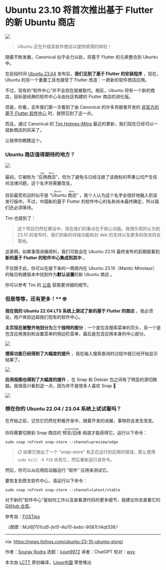 [#]: subject: "Ubuntu 23.10 to Debut a New 'Ubuntu Store' Based on Flutter"
[#]: via: "https://news.itsfoss.com/ubuntu-23-10-ubuntu-store/"
[#]: author: "Sourav Rudra https://news.itsfoss.com/author/sourav/"
[#]: collector: "lujun9972"
[#]: translator: "ChatGPT"
[#]: reviewer: "wxy"
[#]: publisher: "wxy"
[#]: url: "https://linux.cn/article-16107-1.html"

Ubuntu 23.10 将首次推出基于 Flutter 的新 Ubuntu 商店
======

![][0]

> Ubuntu 正在升级其软件商店以提供顺滑的体验！

随着不断发展，Canonical 似乎全力以赴，将基于 Flutter 的元素整合到 Ubuntu 中。

在前段时间 [Ubuntu 23.04][1] 发布后，**我们见到了基于 Flutter 的安装程序** ，现在，Ubuntu 的另一个重要工具也接受了 Flutter 改造：一款新的软件商店应用。

不过，现有的“软件中心”并不会现在就被取代。相反，Ubuntu 将有一个新的商店，目标是经典的软件中心与由社区构建的 Flutter 商店的进化版。

但是，你看，去年我们第一次看到了由 Canonical 的许多贡献者开发的 [非官方的基于 Flutter 软件中心][2] 时，就预见到了这一点。

而且，通过 Canonical 的 [Tim Holmes-Mitra][3] 最近的更新，我们现在已经可以一窥新商店的风采了。

让我带你瞧瞧这个。

### Ubuntu 商店值得期待的地方？

![][4]

最初，它被称为 “<ruby>应用商店<rt>App Store</rt></ruby>”，但为了避免与已经注册了该商标的苹果公司产生任何法律问题，这个名字将需要改变。

目前最受欢迎的似乎是 “<ruby>Ubuntu 商店<rt>Ubuntu Store</rt></ruby>” ，我个人认为这个名字会很好地融入到该发行版中。不过，中国新的基于 Flutter 的软件中心的名称尚未最终确定，所以我们还必须等待。

Tim 也提到了：

> 这个项目仍然在建设中，现在我们的重点在于核心功能。我很乐观的认为到 23.10 的发布时，我们的新的评级功能和对 deb 的支持以及更多的改进将会落地。

这表明，如果事情进展顺利，我们可能会在 Ubuntu 23.10 最终发布的前期就看到 **新的基于 Flutter 的软件中心集成到其中** 。

不仅限于此，你可以在接下来的一两周内在 Ubuntu 23.10（Mantic Minotaur）的每日构建版本中找到作为**默认设置**的新 Ubuntu 商店 。

你可以参考 Tim 的 [公告][5] 获取更详细的细节。

### 但是等等，还有更多！** 🤓

**我在我的 Ubuntu 22.04 LTS 系统上测试了新的基于 Flutter 的商店** ，我必须说，用户体验远超我们现有的软件中心。

**主页现在被整齐地划分为三个独特的部分**：一个是包含搜索菜单的页头，另一个是包含应用类别和设置菜单的侧边栏菜单，最后是包含应用本身的中心部分。

![][6]

**搜索功能已经得到了大幅度的提升** ，我在输入搜索查询的过程中就已经开始显示结果了。

![][7]

**应用视图也得到了大幅度的提升** ，在 Snap 和 Debian 包之间有了明显的源切换器。我很高兴看到这一点，因为并不是很多人喜欢 Snap 🤭

![][8]

### 想在你的 Ubuntu 22.04 / 23.04 系统上试试看吗？

在开始之前，记住它仍然在积极开发中，随着开发的进展，事物将会发生改变。

你将需要切换到 Snap 商店的 <ruby>预览/边缘<rt>preview/edge</rt></ruby> 频道才能获得它。运行以下命令：

```
sudo snap refresh snap-store --channel=preview/edge
```

> 📋 如果它抛出了一个 “snap-store” 有正在运行的应用的错误，那么使用 `sudo kill -9 PID` 杀死它，然后重新运行该命令。

然后，你可以从应用启动器运行 “软件” 应用来测试它。

要恢复到原生软件中心，请运行以下命令：

```
sudo snap refresh snap-store --channel=latest/stable
```

对于新的“软件中心”是如何工作以及查看源代码的更多细节，我建议你去查看它的 [GitHub 仓库][9]。

参考自：[FOSTips][10]

*（题图：MJ/6f701cd5-fe15-4a70-bebc-9087c14af338）*

--------------------------------------------------------------------------------

via: https://news.itsfoss.com/ubuntu-23-10-ubuntu-store/

作者：[Sourav Rudra][a]
选题：[lujun9972][b]
译者：ChatGPT
校对：[wxy](https://github.com/wxy)

本文由 [LCTT](https://github.com/LCTT/TranslateProject) 原创编译，[Linux中国](https://linux.cn/) 荣誉推出

[a]: https://news.itsfoss.com/author/sourav/
[b]: https://github.com/lujun9972
[1]: https://news.itsfoss.com/ubuntu-23-04-release/
[2]: https://news.itsfoss.com/unofficial-flutter-ubuntu-software/
[3]: https://github.com/tim-hm?ref=news.itsfoss.com
[4]: https://news.itsfoss.com/content/images/2023/08/1.jpg
[5]: https://discourse.ubuntu.com/t/an-update-on-app-store-ubuntu-store/37770?ref=news.itsfoss.com
[6]: https://news.itsfoss.com/content/images/2023/08/2.jpg
[7]: https://news.itsfoss.com/content/images/2023/08/3.jpg
[8]: https://news.itsfoss.com/content/images/2023/08/4.jpg
[9]: https://github.com/ubuntu/app-store?ref=news.itsfoss.com
[10]: https://fostips.com/ubuntu-23-10-adopt-flutter-software-app/?ref=news.itsfoss.com
[11]: https://linuxhandbook.com/tag/bash-beginner/
[12]: https://itsfoss.community/
[13]: https://itsfoss.com/newsletter/
[0]: https://img.linux.net.cn/data/attachment/album/202308/18/223753a4h4tfrrzylm5m4x.jpg